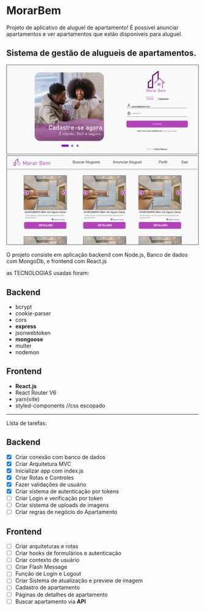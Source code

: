 # MorarBem
Projeto de aplicativo de aluguel de apartamento! É possível anunciar apartamentos e ver apartamentos que estão disponíveis para aluguel.

## Sistema de gestão de alugueis de apartamentos.

![Preview da Login Page](./morar%20bem%20-%20intro%20page.png)
![Preview da Home Page](./morar%20bem%20-%20home%20page.png)

O projeto consiste em aplicação backend com Node.js, Banco de dados com MongoDb, e frontend com React.js

as TECNOLOGIAS usadas foram:

## Backend
* bcrypt 
* cookie-parser 
* cors 
* **express**
* jsonwebtoken 
* **mongoose**
* multer 
* nodemon

## Frontend
* **React.js**
* React Router V6
* yarn(vite)
* styled-components //css escopado

--------------------------------------------------------------
Lista de tarefas:
## Backend
- [x] Criar conexão com banco de dados
- [x] Criar Arquitetura MVC
- [x] Inicializar app com index.js
- [x] Criar Rotas e Controles
- [x] Fazer validações de usuário
- [x] Criar sistema de autenticação por tokens
- [ ] Criar Login e verificação por token
- [ ] Criar sistema de uploads de imagens
- [ ] Criar regras de negócio do Apartamento

## Frontend
- [ ] Criar arquiteturas e rotas
- [ ] Criar hooks de formulários e autenticação
- [ ] Criar contexto de usuário
- [ ] Criar Flash Message
- [ ] Função de Login e Logout
- [ ] Criar Sistema de atualização e preview de imagem
- [ ] Cadastro de apartamento
- [ ] Páginas de detalhes de apartamento
- [ ] Buscar apartamento via **API**